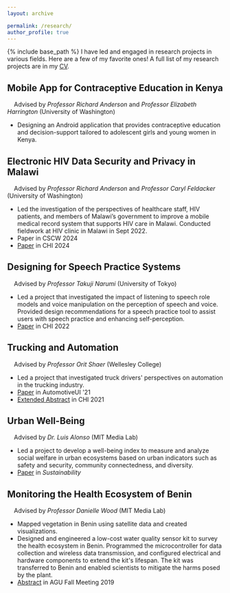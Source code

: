 ```yaml
---
layout: archive

permalink: /research/
author_profile: true
---
```


{% include base_path %}
I have led and engaged in research projects in various fields. Here are a few of my favorite ones! A full list of my research projects are in my [CV](https://docs.google.com/viewer?url=https://github.com/lisaorii/cv/raw/main/LisaOrii_CV.pdf).

## Mobile App for Contraceptive Education in Kenya
&nbsp;&nbsp;&nbsp;&nbsp;Advised by *Professor Richard Anderson* and *Professor Elizabeth Harrington* (University of Washington)  
* Designing an Android application that provides contraceptive education and decision-support tailored to adolescent girls and young women in Kenya.

## Electronic HIV Data Security and Privacy in Malawi
&nbsp;&nbsp;&nbsp;&nbsp;Advised by *Professor Richard Anderson* and *Professor Caryl Feldacker* (University of Washington)  
* Led the investigation of the perspectives of healthcare staff, HIV patients, and members of Malawi’s government to improve a mobile medical record system that supports HIV care in Malawi. Conducted fieldwork at HIV clinic in Malawi in Sept 2022.  
* Paper in CSCW 2024
* [Paper](https://arxiv.org/pdf/2404.04444.pdf) in CHI 2024

## Designing for Speech Practice Systems
&nbsp;&nbsp;&nbsp;&nbsp;Advised by *Professor Takuji Narumi* (University of Tokyo)
* Led a project that investigated the impact of listening to speech role models and voice manipulation on the perception of speech and voice. Provided design recommendations for a speech practice tool to assist users with speech practice and enhancing self-perception.
* [Paper](https://dl.acm.org/doi/10.1145/3491102.3502093) in CHI 2022

## Trucking and Automation
&nbsp;&nbsp;&nbsp;&nbsp;Advised by *Professor Orit Shaer* (Wellesley College)
* Led a project that investigated truck drivers' perspectives on automation in the trucking industry.
* [Paper](https://doi.org/10.1145/3409118.3475154) in AutomotiveUI '21
* [Extended Abstract](https://doi.org/10.1145/3411763.3451637) in CHI 2021

## Urban Well-Being
&nbsp;&nbsp;&nbsp;&nbsp;Advised by *Dr. Luis Alonso* (MIT Media Lab)
* Led a project to develop a well-being index to measure and analyze social welfare in urban ecosystems based on urban indicators such as safety and security, community connectedness, and diversity.
* [Paper](https://www.mdpi.com/2071-1050/12/22/9458/pdf) in *Sustainability*

## Monitoring the Health Ecosystem of Benin
&nbsp;&nbsp;&nbsp;&nbsp;Advised by *Professor Danielle Wood* (MIT Media Lab)
* Mapped vegetation in Benin using satellite data and created visualizations.
* Designed and engineered a low-cost water quality sensor kit to survey the health ecosystem in Benin. Programmed the microcontroller for data collection and wireless data transmission, and configured electrical and hardware components to extend the kit's lifespan. The kit was transferred to Benin and enabled scientists to mitigate the harms posed by the plant.
* [Abstract](https://agu.confex.com/agu/fm19/meetingapp.cgi/Paper/516235) in AGU Fall Meeting 2019
